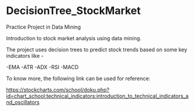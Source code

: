 # DecisionTree_StockMarket
Practice Project in Data Mining

Introduction to stock market analysis using data mining.

The project uses decision trees to predict stock trends based on some key indicators like -

  -EMA
  -ATR
  -ADX
  -RSI
  -MACD
  
To know more, the following link can be used for reference: 

https://stockcharts.com/school/doku.php?id=chart_school:technical_indicators:introduction_to_technical_indicators_and_oscillators
